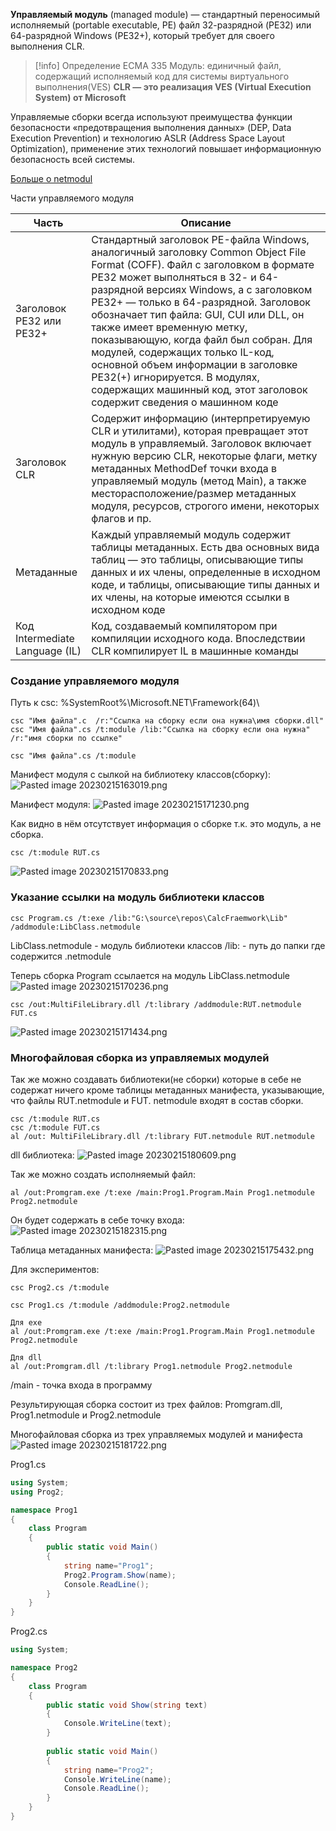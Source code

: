**Управляемый модуль** (managed module) — стандартный переносимый исполняемый (portable executable, PE) файл 32-разрядной (PE32) или 64-разрядной Windows (PE32+), который требует для своего выполнения CLR. 
> [!info] Определение ECMA 335
>  Модуль: единичный файл, содержащий исполняемый код для системы виртуального выполнения(VES)
>  **CLR — это реализация VES (Virtual Execution System) от Microsoft**

Управляемые сборки всегда используют преимущества функции безопасности «предотвращения выполнения данных» (DEP, Data Execution Prevention) и технологию ASLR (Address Space Layout Optimization), применение этих технологий повышает информационную безопасность всей системы.

[Больше о netmodul](https://ru.stackoverflow.com/questions/1161449/%D0%A7%D1%82%D0%BE-%D1%82%D0%B0%D0%BA%D0%BE%D0%B5-netmodule-%D0%B8-%D0%BA%D0%B0%D0%BA-%D0%BE%D0%BD-%D1%81%D0%B2%D1%8F%D0%B7%D0%B0%D0%BD-%D1%81-%D1%83%D0%BF%D1%80%D0%B0%D0%B2%D0%BB%D1%8F%D0%B5%D0%BC%D1%8B%D0%BC-%D0%BC%D0%BE%D0%B4%D1%83%D0%BB%D0%B5%D0%BC)

Части управляемого модуля

| Часть                          | Описание                                                                                                                                                                                                                                                                                                                                                                                                                                                                                                                                              |
| ------------------------------ | ----------------------------------------------------------------------------------------------------------------------------------------------------------------------------------------------------------------------------------------------------------------------------------------------------------------------------------------------------------------------------------------------------------------------------------------------------------------------------------------------------------------------------------------------------- |
| Заголовок PE32 или PE32+       | Стандартный заголовок PE-файла Windows, аналогичный заголовку Common Object File Format (COFF). Файл с заголовком в формате PE32 может выполняться в 32- и 64-разрядной версиях Windows, а с заголовком PE32+ — только в 64-разрядной. Заголовок обозначает тип файла: GUI, CUI или DLL, он также имеет временную метку, показывающую, когда файл был собран. Для модулей, содержащих только IL-код, основной объем информации в заголовке PE32(+) игнорируется. В модулях, содержащих машинный код, этот заголовок содержит сведения о машинном коде |
| Заголовок CLR                  | Содержит информацию (интерпретируемую CLR и утилитами), которая превращает этот модуль в управляемый. Заголовок включает нужную версию CLR, некоторые флаги, метку метаданных MethodDef точки входа в управляемый модуль (метод Main), а также месторасположение/размер метаданных модуля, ресурсов, строгого имени, некоторых флагов и пр.                                                                                                                                                                                                           |
| Метаданные                     | Каждый управляемый модуль содержит таблицы метаданных. Есть два основных вида таблиц — это таблицы, описывающие типы данных и их члены, определенные в исходном коде, и таблицы, описывающие типы данных и их члены, на которые имеются ссылки в исходном коде                                                                                                                                                                                                                                                                                        |
| Код Intermediate Language (IL) | Код, создаваемый компилятором при компиляции исходного кода. Впоследствии CLR компилирует IL в машинные команды                                                                                                                                                                                                                                                                                                                                                                                                                                       |


### Создание управляемого модуля

Путь к csc: %SystemRoot%\Microsoft.NET\Framework(64)\
```
csc "Имя файла".c  /r:"Ссылка на сборку если она нужна\имя сборки.dll"
csc "Имя файла".cs /t:module /lib:"Ссылка на сборку если она нужна" /r:"имя сборки по ссылке"

```
```
csc "Имя файла".cs /t:module
```


Манифест модуля c сылкой на библиотеку классов(сборку):
![Pasted image 20230215163019.png](/img/user/Files/Image/Pasted%20image%2020230215163019.png)

Манифест модуля:
![Pasted image 20230215171230.png](/img/user/Files/Image/Pasted%20image%2020230215171230.png)

Как видно в нём отсутствует информация о сборке т.к. это модуль, а не сборка.

```
csc /t:module RUT.cs
```

![Pasted image 20230215170833.png](/img/user/Files/Image/Pasted%20image%2020230215170833.png)

### Указание ссылки на модуль библиотеки классов

```
csc Program.cs /t:exe /lib:"G:\source\repos\CalcFraemwork\Lib" /addmodule:LibClass.netmodule
```
LibClass.netmodule - модуль библиотеки классов
/lib: - путь до папки где содержится .netmodule

Теперь сборка Program ссылается на модуль LibClass.netmodule
![Pasted image 20230215170236.png](/img/user/Files/Image/Pasted%20image%2020230215170236.png)


```
csc /out:MultiFileLibrary.dll /t:library /addmodule:RUT.netmodule FUT.cs
```
![Pasted image 20230215171434.png](/img/user/Files/Image/Pasted%20image%2020230215171434.png)

### Многофайловая сборка из управляемых модулей
Так же можно создавать библиотеки(не сборки) которые в себе не содержат ничего кроме таблицы метаданных манифеста, указывающие, что файлы RUT.netmodule и FUT. netmodule входят в состав сборки.
```
csc /t:module RUT.cs 
csc /t:module FUT.cs 
al /out: MultiFileLibrary.dll /t:library FUT.netmodule RUT.netmodule
```
dll библиотека:
![Pasted image 20230215180609.png](/img/user/Files/Image/Pasted%20image%2020230215180609.png)

Так же можно создать исполняемый файл:
```
al /out:Promgram.exe /t:exe /main:Prog1.Program.Main Prog1.netmodule Prog2.netmodule
```
Он будет содержать в себе точку входа:
![Pasted image 20230215182315.png](/img/user/Files/Image/Pasted%20image%2020230215182315.png)

Таблица метаданных манифеста:
![Pasted image 20230215175432.png](/img/user/Files/Image/Pasted%20image%2020230215175432.png)


Для экспериментов:

```
csc Prog2.cs /t:module

csc Prog1.cs /t:module /addmodule:Prog2.netmodule

Для exe
al /out:Promgram.exe /t:exe /main:Prog1.Program.Main Prog1.netmodule Prog2.netmodule

Для dll
al /out:Promgram.dll /t:library Prog1.netmodule Prog2.netmodule
```
/main - точка входа в программу

Результирующая сборка состоит из трех файлов: Promgram.dll, Prog1.netmodule и Prog2.netmodule

Многофайловая сборка из трех управляемых модулей и манифеста
![Pasted image 20230215181722.png](/img/user/Files/Image/Pasted%20image%2020230215181722.png)


Prog1.cs
```csharp
using System;
using Prog2;

namespace Prog1
{
	class Program
	{
		public static void Main()
		{
			string name="Prog1";
			Prog2.Program.Show(name);
			Console.ReadLine();
		}
	}
}
```

Prog2.cs
```csharp
using System;

namespace Prog2
{
	class Program
	{
		public static void Show(string text)
		{
			Console.WriteLine(text);
		}
		
		public static void Main()
		{
			string name="Prog2";
			Console.WriteLine(name);
			Console.ReadLine();
		}
	}
}
```

